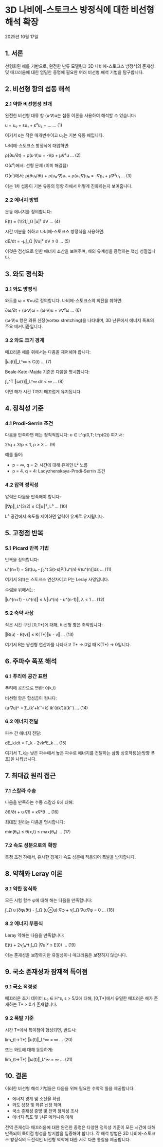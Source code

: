 # 3D 나비에-스토크스 방정식에 대한 비선형 해석 확장

2025년 10월 17일

## 1. 서론

선형화된 해를 기반으로, 완전한 난류 모델링과 3D 나비에-스토크스 방정식의 존재성 및 매끄러움에 대한 엄밀한 증명에 필요한 여러 비선형 해석 기법을 탐구합니다.

## 2. 비선형 항의 섭동 해석

### 2.1 약한 비선형성 전개

완전한 비선형 대류 항 (u·∇)u는 섭동 이론을 사용하여 해석할 수 있습니다:

u = u₀ + εu₁ + ε²u₂ + ... ... (1)

여기서 ε는 작은 매개변수이고 u₀는 기본 유동 해입니다.

나비에-스토크스 방정식에 대입하면:

ρ(∂u/∂t) + ρ(u·∇)u = -∇p + μ∇²u ... (2)

O(ε⁰)에서: 선형 문제 (이미 해결됨)

O(ε¹)에서: 
ρ(∂u₁/∂t) + ρ(u₀·∇)u₁ + ρ(u₁·∇)u₀ = -∇p₁ + μ∇²u₁ ... (3)

이는 1차 섭동이 기본 유동의 영향 하에서 어떻게 진화하는지 보여줍니다.

### 2.2 에너지 방법

운동 에너지를 정의합니다:

E(t) = (1/2)∫_Ω |u|² dV ... (4)

시간 미분을 취하고 나비에-스토크스 방정식을 사용하면:

dE/dt = -μ∫_Ω |∇u|² dV ≤ 0 ... (5)

이것은 점성으로 인한 에너지 소산을 보여주며, 해의 유계성을 증명하는 핵심 성질입니다.

## 3. 와도 정식화

### 3.1 와도 방정식

와도를 ω = ∇×u로 정의합니다. 나비에-스토크스의 회전을 취하면:

∂ω/∂t + (u·∇)ω = (ω·∇)u + ν∇²ω ... (6)

(ω·∇)u 항은 와류 신장(vortex stretching)을 나타내며, 3D 난류에서 에너지 폭포의 주요 메커니즘입니다.

### 3.2 와도 크기 경계

매끄러운 해를 위해서는 다음을 제어해야 합니다:

‖ω(t)‖_L^∞ ≤ C(t) ... (7)

Beale-Kato-Majda 기준은 다음을 명시합니다:

∫₀^T ‖ω(τ)‖_L^∞ dτ < ∞ ... (8)

이면 해가 시간 T까지 매끄럽게 유지됩니다.

## 4. 정칙성 기준

### 4.1 Prodi-Serrin 조건

다음을 만족하면 해는 정칙적입니다: u ∈ L^q(0,T; L^p(Ω)) 여기서:

2/q + 3/p ≤ 1, p ≥ 3 ... (9)

예를 들어:
- p = ∞, q = 2: 시간에 대해 유계인 L² 노름
- p = 4, q = 4: Ladyzhenskaya-Prodi-Serrin 조건

### 4.2 압력 정칙성

압력은 다음을 만족해야 합니다:

‖∇p‖_L^(3/2) ≤ C‖u‖²_L³ ... (10)

L³ 공간에서 속도를 제어하면 압력이 유계로 유지됩니다.

## 5. 고정점 반복

### 5.1 Picard 반복 기법

반복을 정의합니다:

u^(n+1) = S(t)u₀ - ∫₀^t S(t-s)P[(u^(n)·∇)u^(n)]ds ... (11)

여기서 S(t)는 스토크스 연산자이고 P는 Leray 사영입니다.

수렴을 위해서는:

‖u^(n+1) - u^(n)‖ ≤ λ‖u^(n) - u^(n-1)‖, λ < 1 ... (12)

### 5.2 축약 사상

작은 시간 구간 [0,T*]에 대해, 비선형 항은 축약입니다:

‖B(u) - B(v)‖ ≤ K(T*)‖u - v‖ ... (13)

여기서 B는 쌍선형 연산자를 나타내고 T* → 0일 때 K(T*) → 0입니다.

## 6. 주파수 폭포 해석

### 6.1 푸리에 공간 표현

푸리에 공간으로 변환: û(k,t)

비선형 항은 합성곱이 됩니다:

(u·∇u)^ = ∑_(k'+k''=k) ik'û(k')û(k'') ... (14)

### 6.2 에너지 전달

파수 간 에너지 전달:

dE_k/dt = T_k - 2νk²E_k ... (15)

여기서 T_k는 낮은 파수에서 높은 파수로 에너지를 전달하는 삼항 상호작용(순방향 폭포)을 나타냅니다.

## 7. 최대값 원리 접근

### 7.1 스칼라 수송

다음을 만족하는 수동 스칼라 θ에 대해:

∂θ/∂t + u·∇θ = κ∇²θ ... (16)

최대값 원리는 다음을 명시합니다:

min(θ₀) ≤ θ(x,t) ≤ max(θ₀) ... (17)

### 7.2 속도 성분으로의 확장

특정 조건 하에서, 유사한 경계가 속도 성분에 적용되어 폭발을 방지합니다.

## 8. 약해와 Leray 이론

### 8.1 약한 정식화

모든 시험 함수 φ에 대해 해는 다음을 만족합니다:

∫_Ω u·(∂φ/∂t) - ∫_Ω (u⊗u):∇φ + ν∫_Ω ∇u:∇φ = 0 ... (18)

### 8.2 에너지 부등식

Leray 약해는 다음을 만족합니다:

E(t) + 2ν∫₀^t ∫_Ω |∇u|² ≤ E(0) ... (19)

이는 존재성을 보장하지만 유일성이나 매끄러움은 보장하지 않습니다.

## 9. 국소 존재성과 잠재적 특이점

### 9.1 국소 적정성

매끄러운 초기 데이터 u₀ ∈ H^s, s > 5/2에 대해, [0,T*]에서 유일한 매끄러운 해가 존재하는 T* > 0가 존재합니다.

### 9.2 폭발 기준

시간 T*에서 특이점이 형성되면, 반드시:

lim_(t→T*) ‖u(t)‖_L^∞ = ∞ ... (20)

또는 와도에 대해 동등하게:

lim_(t→T*) ‖ω(t)‖_L^∞ = ∞ ... (21)

## 10. 결론

이러한 비선형 해석 기법들은 다음을 위해 필요한 수학적 틀을 제공합니다:
- 에너지 경계 및 소산율 확립
- 와도 성장 및 와류 신장 제어
- 국소 존재성 증명 및 전역 정칙성 조사
- 에너지 폭포 및 난류 메커니즘 이해

전역 존재성과 매끄러움에 대한 완전한 증명은 다양한 정칙성 기준이 모든 시간에 대해 만족되어 특이점 형성을 방지함을 입증해야 합니다. 각 해석 방법은 3D 나비에-스토크스 방정식의 도전적인 비선형 역학에 대한 서로 다른 통찰을 제공합니다.